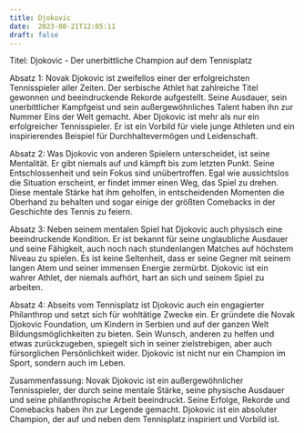 ```yaml
---
title: Djokovic
date:  2023-08-21T12:05:11
draft: false
---
```


Titel: Djokovic - Der unerbittliche Champion auf dem Tennisplatz

Absatz 1:
Novak Djokovic ist zweifellos einer der erfolgreichsten Tennisspieler aller Zeiten. Der serbische Athlet hat zahlreiche Titel gewonnen und beeindruckende Rekorde aufgestellt. Seine Ausdauer, sein unerbittlicher Kampfgeist und sein außergewöhnliches Talent haben ihn zur Nummer Eins der Welt gemacht. Aber Djokovic ist mehr als nur ein erfolgreicher Tennisspieler. Er ist ein Vorbild für viele junge Athleten und ein inspirierendes Beispiel für Durchhaltevermögen und Leidenschaft.

Absatz 2:
Was Djokovic von anderen Spielern unterscheidet, ist seine Mentalität. Er gibt niemals auf und kämpft bis zum letzten Punkt. Seine Entschlossenheit und sein Fokus sind unübertroffen. Egal wie aussichtslos die Situation erscheint, er findet immer einen Weg, das Spiel zu drehen. Diese mentale Stärke hat ihm geholfen, in entscheidenden Momenten die Oberhand zu behalten und sogar einige der größten Comebacks in der Geschichte des Tennis zu feiern.

Absatz 3:
Neben seinem mentalen Spiel hat Djokovic auch physisch eine beeindruckende Kondition. Er ist bekannt für seine unglaubliche Ausdauer und seine Fähigkeit, auch noch nach stundenlangen Matches auf höchstem Niveau zu spielen. Es ist keine Seltenheit, dass er seine Gegner mit seinem langen Atem und seiner immensen Energie zermürbt. Djokovic ist ein wahrer Athlet, der niemals aufhört, hart an sich und seinem Spiel zu arbeiten.

Absatz 4:
Abseits vom Tennisplatz ist Djokovic auch ein engagierter Philanthrop und setzt sich für wohltätige Zwecke ein. Er gründete die Novak Djokovic Foundation, um Kindern in Serbien und auf der ganzen Welt Bildungsmöglichkeiten zu bieten. Sein Wunsch, anderen zu helfen und etwas zurückzugeben, spiegelt sich in seiner zielstrebigen, aber auch fürsorglichen Persönlichkeit wider. Djokovic ist nicht nur ein Champion im Sport, sondern auch im Leben.

Zusammenfassung:
Novak Djokovic ist ein außergewöhnlicher Tennisspieler, der durch seine mentale Stärke, seine physische Ausdauer und seine philanthropische Arbeit beeindruckt. Seine Erfolge, Rekorde und Comebacks haben ihn zur Legende gemacht. Djokovic ist ein absoluter Champion, der auf und neben dem Tennisplatz inspiriert und Vorbild ist.